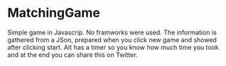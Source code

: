 # MatchingGame

Simple game in Javascrip. No framworks were used. The information is gathered from a JSon, prepared when you click new game and showed after clicking start.
AIt has a timer so you know how much time you took and at the end you can share this on Twitter.

